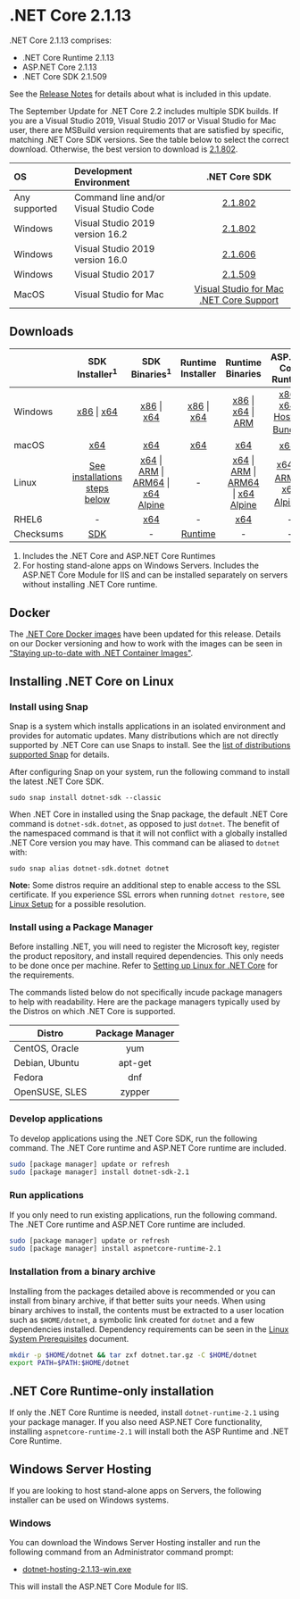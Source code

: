 # .NET Core 2.1.13

.NET Core 2.1.13 comprises:

* .NET Core Runtime 2.1.13
* ASP.NET Core 2.1.13
* .NET Core SDK 2.1.509

See the [Release Notes](https://github.com/dotnet/core/blob/master/release-notes/2.1/2.1.13/2.1.13.md) for details about what is included in this update.

The September Update for .NET Core 2.2 includes multiple SDK builds. If you are a Visual Studio 2019, Visual Studio 2017 or Visual Studio for Mac user, there are MSBuild version requirements that are satisfied by specific, matching .NET Core SDK versions. See the table below to select the correct download. Otherwise, the best version to download is [2.1.802](2.1.802-sdk-download.md).

| OS | Development Environment | .NET Core SDK |
| :-- | :-- | :--: |
| Any supported | Command line and/or Visual Studio Code | [2.1.802](2.1.802-sdk-download.md) |
| Windows | Visual Studio 2019 version 16.2 | [2.1.802](2.1.802-sdk-download.md) |
| Windows | Visual Studio 2019 version 16.0 | [2.1.606](2.1.606-sdk-download.md) |
| Windows | Visual Studio 2017 | [2.1.509](#downloads) |
| MacOS | Visual Studio for Mac | [Visual Studio for Mac .NET Core Support](https://docs.microsoft.com/en-us/visualstudio/mac/net-core-support) |

## Downloads

|           | SDK Installer<sup>1</sup>                        | SDK Binaries<sup>1</sup>                 | Runtime Installer                                        | Runtime Binaries                                 | ASP.NET Core Runtime           |
| --------- | :------------------------------------------:     | :----------------------:                 | :---------------------------:                            | :-------------------------:                      | :-----------------:            |
| Windows   | [x86][dotnet-sdk-win-x86.exe] \| [x64][dotnet-sdk-win-x64.exe] | [x86][dotnet-sdk-win-x86.zip] \| [x64][dotnet-sdk-win-x64.zip] | [x86][dotnet-runtime-win-x86.exe] \| [x64][dotnet-runtime-win-x64.exe] | [x86][dotnet-runtime-win-x86.zip] \| [x64][dotnet-runtime-win-x64.zip] \| [ARM][dotnet-runtime-win-arm.zip] | [x86][aspnetcore-runtime-win-x86.exe] \| [x64][aspnetcore-runtime-win-x64.exe] \| <br> [Hosting Bundle][dotnet-hosting-win.exe]<sup>2</sup> |
| macOS     | [x64][dotnet-sdk-osx-x64.pkg]  | [x64][dotnet-sdk-osx-x64.tar.gz]     | [x64][dotnet-runtime-osx-x64.pkg] | [x64][dotnet-runtime-osx-x64.tar.gz] | [x64][aspnetcore-runtime-osx-x64.tar.gz]<sup>1</sup>
| Linux     | [See installations steps below][linux-install]   | [x64][dotnet-sdk-linux-x64.tar.gz] \| [ARM][dotnet-sdk-linux-arm.tar.gz] \| [ARM64][dotnet-sdk-linux-arm64.tar.gz] \| [x64 Alpine][dotnet-sdk-linux-musl-x64.tar.gz] | - | [x64][dotnet-runtime-linux-x64.tar.gz] \| [ARM][dotnet-runtime-linux-arm.tar.gz] \| [ARM64][dotnet-runtime-linux-arm64.tar.gz] \| [x64 Alpine][dotnet-runtime-linux-musl-x64.tar.gz] | [x64][aspnetcore-runtime-linux-x64.tar.gz]<sup>1</sup>  \| [ARM][aspnetcore-runtime-linux-arm.tar.gz]<sup>1</sup> \| [x64 Alpine][aspnetcore-runtime-linux-musl-x64.tar.gz]<sup>1</sup> |
| RHEL6     | -                                                | [x64][dotnet-sdk-rhel.6-x64.tar.gz]                    | -                                                        | [x64][dotnet-runtime-rhel.6-x64.tar.gz] | - |
| Checksums | [SDK][checksums-sdk]                             | -                                        | [Runtime][checksums-runtime]                             | - | - |

1. Includes the .NET Core and ASP.NET Core Runtimes
2. For hosting stand-alone apps on Windows Servers. Includes the ASP.NET Core Module for IIS and can be installed separately on servers without installing .NET Core runtime.

## Docker

The [.NET Core Docker images](https://hub.docker.com/r/microsoft/dotnet/) have been updated for this release. Details on our Docker versioning and how to work with the images can be seen in ["Staying up-to-date with .NET Container Images"](https://devblogs.microsoft.com/dotnet/staying-up-to-date-with-net-container-images/).

## Installing .NET Core on Linux

### Install using Snap

Snap is a system which installs applications in an isolated environment and provides for automatic updates. Many distributions which are not directly supported by .NET Core can use Snaps to install. See the [list of distributions supported Snap](https://docs.snapcraft.io/installing-snapd/6735) for details.

After configuring Snap on your system, run the following command to install the latest .NET Core SDK.

`sudo snap install dotnet-sdk --classic`

When .NET Core in installed using the Snap package, the default .NET Core command is `dotnet-sdk.dotnet`, as opposed to just `dotnet`. The benefit of the namespaced command is that it will not conflict with a globally installed .NET Core version you may have. This command can be aliased to `dotnet` with:

`sudo snap alias dotnet-sdk.dotnet dotnet`

**Note:** Some distros require an additional step to enable access to the SSL certificate. If you experience SSL errors when running `dotnet restore`, see [Linux Setup](https://github.com/dotnet/core/blob/master/Documentation/linux-setup.md) for a possible resolution.

### Install using a Package Manager

Before installing .NET, you will need to register the Microsoft key, register the product repository, and install required dependencies. This only needs to be done once per machine. Refer to [Setting up Linux for .NET Core][linux-setup] for the requirements.

The commands listed below do not specifically incude package managers to help with readability. Here are the package managers typically used by the Distros on which .NET Core is supported.

| Distro | Package Manager  |
| ---             | :----:  |
| CentOS, Oracle  | yum     |
| Debian, Ubuntu  | apt-get |
| Fedora          | dnf     |
| OpenSUSE, SLES  | zypper  |

### Develop applications

To develop applications using the .NET Core SDK, run the following command. The .NET Core runtime and ASP.NET Core runtime are included.

```bash
sudo [package manager] update or refresh
sudo [package manager] install dotnet-sdk-2.1
```

### Run applications

If you only need to run existing applications, run the following command. The .NET Core runtime and ASP.NET Core runtime are included.

```bash
sudo [package manager] update or refresh
sudo [package manager] install aspnetcore-runtime-2.1
```

### Installation from a binary archive

Installing from the packages detailed above is recommended or you can install from binary archive, if that better suits your needs. When using binary archives to install, the contents must be extracted to a user location such as `$HOME/dotnet`, a symbolic link created for `dotnet` and a few dependencies installed. Dependency requirements can be seen in the [Linux System Prerequisites](https://github.com/dotnet/core/blob/master/Documentation/linux-prereqs.md) document.

```bash
mkdir -p $HOME/dotnet && tar zxf dotnet.tar.gz -C $HOME/dotnet
export PATH=$PATH:$HOME/dotnet
```

## .NET Core Runtime-only installation

If only the .NET Core Runtime is needed, install `dotnet-runtime-2.1` using your package manager. If you also need ASP.NET Core functionality, installing `aspnetcore-runtime-2.1` will install both the ASP Runtime and .NET Core Runtime.

## Windows Server Hosting

If you are looking to host stand-alone apps on Servers, the following installer can be used on Windows systems.

### Windows

You can download the Windows Server Hosting installer and run the following command from an Administrator command prompt:

* [dotnet-hosting-2.1.13-win.exe][dotnet-hosting-win.exe]

This will install the ASP.NET Core Module for IIS.

[blob-runtime]: https://dotnetcli.blob.core.windows.net/dotnet/Runtime/
[blob-sdk]: https://dotnetcli.blob.core.windows.net/dotnet/Sdk/
[release-notes]: https://github.com/dotnet/core/blob/master/release-notes/2.1/2.1.13/2.1.13.md

[//]: # ( Runtime 2.1.13)
[dotnet-hosting-win.exe]: https://download.visualstudio.microsoft.com/download/pr/070b4126-8c0c-445f-8c0e-7a29963b0a1c/d50548fc04e2e0063dad4fda8232cd9d/dotnet-hosting-2.1.13-win.exe
[dotnet-runtime-linux-arm.tar.gz]: https://download.visualstudio.microsoft.com/download/pr/4f9988da-8a62-4e01-9978-d9f1dd4fc386/3acb243f96e8e20b6774c64694d478ce/dotnet-runtime-2.1.13-linux-arm.tar.gz
[dotnet-runtime-linux-arm64.tar.gz]: https://download.visualstudio.microsoft.com/download/pr/395351ee-1d85-4e80-b0fb-1e694afe93cc/6fe9c98d5a6c07e42ddb406bbb4d762a/dotnet-runtime-2.1.13-linux-arm64.tar.gz
[dotnet-runtime-linux-musl-x64.tar.gz]: https://download.visualstudio.microsoft.com/download/pr/8aaca805-963d-40f0-96c6-e709c95d2133/54b61a71e726f425b56ed3560c1ff61b/dotnet-runtime-2.1.13-linux-musl-x64.tar.gz
[dotnet-runtime-linux-x64.tar.gz]: https://download.visualstudio.microsoft.com/download/pr/7085b86a-0888-49b5-a272-6cd317abc4d3/1d5d8107d575e7fc8b14e9ace9f7667b/dotnet-runtime-2.1.13-linux-x64.tar.gz
[dotnet-runtime-osx-x64.pkg]: https://download.visualstudio.microsoft.com/download/pr/9314da31-774c-4d2b-8743-998f2a21f5ab/bc918ca05ab6b650f2991b205c04f623/dotnet-runtime-2.1.13-osx-x64.pkg
[dotnet-runtime-osx-x64.tar.gz]: https://download.visualstudio.microsoft.com/download/pr/de616a20-413b-4790-860c-5a0a49febb11/65d8aea6c240dfeced318b447bb67c25/dotnet-runtime-2.1.13-osx-x64.tar.gz
[dotnet-runtime-rhel.6-x64.tar.gz]: https://download.visualstudio.microsoft.com/download/pr/8684dc18-a9f7-4f11-94d1-833f69a6b927/9066251f09cc77b467b743c2472d27bd/dotnet-runtime-2.1.13-rhel.6-x64.tar.gz
[dotnet-runtime-win-arm.zip]: https://download.visualstudio.microsoft.com/download/pr/23a290e2-7369-4635-a958-19b8c490463f/d2f85f8bfad3d461ce0c7edd7d2f7608/dotnet-runtime-2.1.13-win-arm.zip
[dotnet-runtime-win-x64.exe]: https://download.visualstudio.microsoft.com/download/pr/d046f80d-8ad4-4bb9-8db6-8510105de979/07319c666f9951e15c607aed260ab12d/dotnet-runtime-2.1.13-win-x64.exe
[dotnet-runtime-win-x64.zip]: https://download.visualstudio.microsoft.com/download/pr/6c077613-cbf5-4c3c-a32b-d1d20db9c779/b314a6cd36cde83337ebb2888c905eb2/dotnet-runtime-2.1.13-win-x64.zip
[dotnet-runtime-win-x86.exe]: https://download.visualstudio.microsoft.com/download/pr/a3d47757-7f32-47ae-a5c8-8f65ee585427/f7099b92d78e2be2076e268d8bdfe73a/dotnet-runtime-2.1.13-win-x86.exe
[dotnet-runtime-win-x86.zip]: https://download.visualstudio.microsoft.com/download/pr/21adb9db-dd8d-4da6-800d-fbc35f5d3c01/b8ff1419088cca7caf210c05455c39be/dotnet-runtime-2.1.13-win-x86.zip

[//]: # ( ASP 2.1.13)
[aspnetcore-runtime-linux-arm.tar.gz]: https://download.visualstudio.microsoft.com/download/pr/39d580d6-da0b-42e3-9bbe-3fd2efec71ac/594ae2dde78da0e8b9e1cc7476cee470/aspnetcore-runtime-2.1.13-linux-arm.tar.gz
[aspnetcore-runtime-linux-musl-x64.tar.gz]: https://download.visualstudio.microsoft.com/download/pr/44f47739-9da8-4a46-85dc-ba60dbfc68e4/ea951070fa4740d784ef3190ef304cc0/aspnetcore-runtime-2.1.13-linux-musl-x64.tar.gz
[aspnetcore-runtime-linux-x64.tar.gz]: https://download.visualstudio.microsoft.com/download/pr/88fdaf6f-08ea-4d1c-856d-60f78a7d733a/2e70e89c45dc9a8d701b544edc2bb5a1/aspnetcore-runtime-2.1.13-linux-x64.tar.gz
[aspnetcore-runtime-osx-x64.tar.gz]: https://download.visualstudio.microsoft.com/download/pr/c83b8179-7c67-4043-875d-9c24e5c47d6e/de30706a2fe9c644da9005e6ce12d4ec/aspnetcore-runtime-2.1.13-osx-x64.tar.gz
[aspnetcore-runtime-win-x64.exe]: https://download.visualstudio.microsoft.com/download/pr/69d3ca05-a3f7-493c-816d-4b6ff0d9adeb/52de650ab7f96968e2718c418ac3d206/aspnetcore-runtime-2.1.13-win-x64.exe
[aspnetcore-runtime-win-x64.zip]: https://download.visualstudio.microsoft.com/download/pr/5b8b3f47-551f-4003-8be8-071cfc0291f8/aae98ecf3c39961994dad92d9b46734e/aspnetcore-runtime-2.1.13-win-x64.zip
[aspnetcore-runtime-win-x86.exe]: https://download.visualstudio.microsoft.com/download/pr/63db7be7-97b7-466c-8d77-253fffbc62c1/0c08d7f22a4e3433b21bad9219dbae22/aspnetcore-runtime-2.1.13-win-x86.exe
[aspnetcore-runtime-win-x86.zip]: https://download.visualstudio.microsoft.com/download/pr/f3d7e5b5-b51c-4bba-8432-8d6cfccda545/71effb4c66d75320f542b20b34cee097/aspnetcore-runtime-2.1.13-win-x86.zip
[dotnet-hosting-win.exe]: https://download.visualstudio.microsoft.com/download/pr/070b4126-8c0c-445f-8c0e-7a29963b0a1c/d50548fc04e2e0063dad4fda8232cd9d/dotnet-hosting-2.1.13-win.exe

[//]: # ( SDK 2.1.509 )
[dotnet-sdk-linux-arm.tar.gz]: https://download.visualstudio.microsoft.com/download/pr/3b8e7a0d-6d87-4413-8b9a-9fb5d15ec8ff/b4e227b27610a08e8d92b0d676baf416/dotnet-sdk-2.1.509-linux-arm.tar.gz
[dotnet-sdk-linux-arm64.tar.gz]: https://download.visualstudio.microsoft.com/download/pr/f086b739-0a60-4a8f-b81c-51aea991268a/1a75e818f7e0a2ea24180f7f31bbde64/dotnet-sdk-2.1.509-linux-arm64.tar.gz
[dotnet-sdk-linux-musl-x64.tar.gz]: https://download.visualstudio.microsoft.com/download/pr/07311286-07f4-428f-a746-0e39eb5e5b1c/1728025252566f7f7942950bf351f49c/dotnet-sdk-2.1.509-linux-musl-x64.tar.gz
[dotnet-sdk-linux-x64.tar.gz]: https://download.visualstudio.microsoft.com/download/pr/32f77b1c-0d62-4b4b-a263-c91f5e886da1/ca1a4771ac2a8c2d8bdae302aa43ce84/dotnet-sdk-2.1.509-linux-x64.tar.gz
[dotnet-sdk-osx-x64.pkg]: https://download.visualstudio.microsoft.com/download/pr/b03b2d53-5c82-471a-b263-71e59db10737/683146f10e503f20ab630a7fd950b7ee/dotnet-sdk-2.1.509-osx-x64.pkg
[dotnet-sdk-osx-x64.tar.gz]: https://download.visualstudio.microsoft.com/download/pr/5814f015-78b1-46e0-a026-9bd9a20d7cfa/3ee752114e9de242aed455364d584ad6/dotnet-sdk-2.1.509-osx-x64.tar.gz
[dotnet-sdk-rhel.6-x64.tar.gz]: https://download.visualstudio.microsoft.com/download/pr/2c593b11-32b4-4b09-a9be-1ff7d9e46985/df8f672185d4846d42b2f2cc64bf55e3/dotnet-sdk-2.1.509-rhel.6-x64.tar.gz
[dotnet-sdk-win-x64.exe]: https://download.visualstudio.microsoft.com/download/pr/e93f0f95-6bf6-4ff9-abbe-d9c995aeb090/c62c4b5dc10ea76578043413b6997a57/dotnet-sdk-2.1.509-win-x64.exe
[dotnet-sdk-win-x64.zip]: https://download.visualstudio.microsoft.com/download/pr/eaba49da-d09d-4a62-a0cf-abc1b65869a8/3ab16b7f76242750ffa0d15da56fa219/dotnet-sdk-2.1.509-win-x64.zip
[dotnet-sdk-win-x86.exe]: https://download.visualstudio.microsoft.com/download/pr/c9679ad2-460d-4305-9607-5e694ac0fe62/acf83728e81a584633b408fb1ca125ad/dotnet-sdk-2.1.509-win-x86.exe
[dotnet-sdk-win-x86.zip]: https://download.visualstudio.microsoft.com/download/pr/034f259e-ee9d-48b9-bbfa-ccdb3a709159/af839bdc304e1ad1725d4114aefcd0ee/dotnet-sdk-2.1.509-win-x86.zip

[checksums-runtime]: https://dotnetcli.blob.core.windows.net/dotnet/checksums/2.1.13-sha.txt
[checksums-sdk]: https://dotnetcli.blob.core.windows.net/dotnet/checksums/2.1.13-sha.txt

[linux-install]: https://www.microsoft.com/net/download/linux
[linux-setup]: https://github.com/dotnet/core/blob/master/Documentation/linux-setup.md

[dotnet-blog]: https://devblogs.microsoft.com/dotnet/

